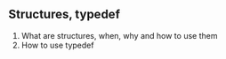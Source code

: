 ## Structures, typedef

1. What are structures, when, why and how to use them
2. How to use typedef
